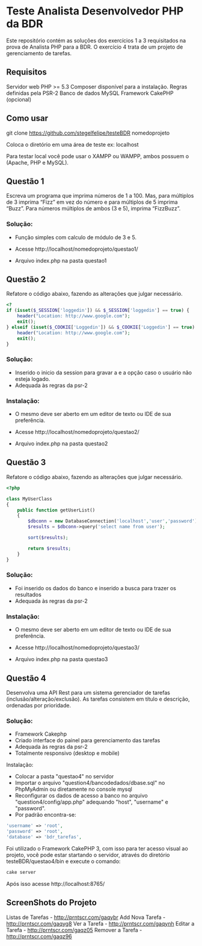 # Teste Analista Desenvolvedor PHP da BDR

Este repositório contém as soluções dos exercícios 1 a 3 requisitados na prova de Analista PHP para a BDR. O exercício 4 trata de um projeto de gerenciamento de tarefas.

## Requisitos

Servidor web
PHP >= 5.3
Composer disponível para a instalação.
Regras definidas pela PSR-2
Banco de dados MySQL
Framework CakePHP (opcional)

## Como usar

git clone https://github.com/stegelfelipe/testeBDR nomedoprojeto

Coloca o diretório em uma área de teste ex: localhost

Para testar local você pode usar o XAMPP ou WAMPP, ambos possuem o (Apache, PHP e MySQL).


 ## Questão 1

Escreva um programa que imprima números de 1 a 100. Mas, para múltiplos de 3 imprima “Fizz” em vez do número e para múltiplos de 5 imprima “Buzz”. Para números múltiplos de ambos (3 e 5), imprima “FizzBuzz”.

### Solução:

* Função simples com calculo de módulo de 3 e 5.

* Acesse http://localhost/nomedoprojeto/questao1/

* Arquivo index.php na pasta questao1


## Questão 2

Refatore o código abaixo, fazendo as alterações que julgar necessário.

```PHP
<?
if (isset($_SESSION['loggedin']) && $_SESSION['loggedin'] == true) {
    header("Location: http://www.google.com");
    exit();
} elseif (isset($_COOKIE['Loggedin']) && $_COOKIE['Loggedin'] == true) {
    header("Location: http://www.google.com");
    exit();
}
```

### Solução:

* Inserido o inicio da session para gravar a e a opção caso o usuário não esteja logado.
* Adequada às regras da psr-2

### Instalação:

* O mesmo deve ser aberto em um editor de texto ou IDE de sua preferência.

* Acesse http://localhost/nomedoprojeto/questao2/

* Arquivo index.php na pasta questao2


## Questão 3

Refatore o código abaixo, fazendo as alterações que julgar necessário.

```PHP
<?php

class MyUserClass
{
    public function getUserList()
    {
        $dbconn = new DatabaseConnection('localhost','user','password');
        $results = $dbconn->query('select name from user');

        sort($results);

        return $results;
    }
}
```

### Solução:

* Foi inserido os dados do banco e inserido a busca para trazer os resultados
* Adequada às regras da psr-2

### Instalação:

* O mesmo deve ser aberto em um editor de texto ou IDE de sua preferência.

* Acesse http://localhost/nomedoprojeto/questao3/

* Arquivo index.php na pasta questao3


## Questão 4

Desenvolva uma API Rest para um sistema gerenciador de tarefas
(inclusão/alteração/exclusão). As tarefas consistem em título e descrição, ordenadas por
prioridade.

### Solução:

* Framework Cakephp
* Criado interface do painel para gerenciamento das tarefas
* Adequada às regras da psr-2
* Totalmente responsivo (desktop e mobile)

Instalação:

* Colocar a pasta "questao4" no servidor
* Importar o arquivo "question4/bancodedados/dbase.sql" no PhpMyAdmin ou diretamente no console mysql
* Reconfigurar os dados de acesso a banco no arquivo "question4/config/app.php" adequando "host", "username" e "password".
* Por padrão encontra-se:

```PHP
'username' => 'root',
'password' => 'root',
'database' => 'bdr_tarefas',
```

Foi utilizado o Framework CakePHP 3, com isso para ter acesso visual ao projeto, você pode estar startando o servidor,
através do diretório testeBDR/questao4/bin e execute o comando:

```BASH
cake server
```

Após isso acesse http://localhost:8765/

## ScreenShots do Projeto

Listas de Tarefas - http://prntscr.com/gaqybr
Add Nova Tarefa - http://prntscr.com/gaqyg8
Ver a Tarefa - http://prntscr.com/gaqynh
Editar a Tarefa - http://prntscr.com/gaqz05
Remover a Tarefa - http://prntscr.com/gaqz96





